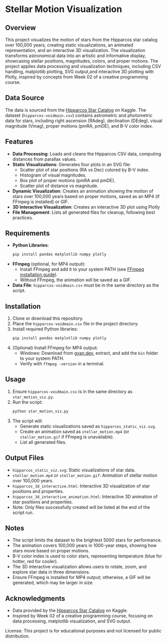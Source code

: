 # Stellar Motion Visualization

## Overview
This project visualizes the motion of stars from the Hipparcos star catalog over 100,000 years, creating static visualizations, an animated representation, and an interactive 3D visualization. The visualization transforms astronomical data into an artistic and informative display, showcasing stellar positions, magnitudes, colors, and proper motions. The project applies data processing and visualization techniques, including CSV handling, matplotlib plotting, SVG output,and interactive 3D plotting with Plotly, inspired by concepts from Week 02 of a creative programming course.

## Data Source
The data is sourced from the [Hipparcos Star Catalog](https://www.kaggle.com/datasets/konivat/hipparcos-star-catalog/data) on Kaggle. The dataset (`hipparcos-voidmain.csv`) contains astrometric and photometric data for stars, including right ascension (RAdeg), declination (DEdeg), visual magnitude (Vmag), proper motions (pmRA, pmDE), and B-V color index.

## Features
- **Data Processing**: Loads and cleans the Hipparcos CSV data, computing distances from parallax values.
- **Static Visualizations**: Generates four plots in an SVG file:
  - Scatter plot of star positions (RA vs Dec) colored by B-V index.
  - Histogram of visual magnitudes.
  - Box plot of proper motions (pmRA and pmDE).
  - Scatter plot of distance vs magnitude.
- **Dynamic Visualization**: Creates an animation showing the motion of stars over 100,000 years based on proper motions, saved as an MP4 (if FFmpeg is installed) or GIF.
- **3D Interactive Visualization**: Creates an interactive 3D plot using Plotly
- **File Management**: Lists all generated files for cleanup, following best practices.

## Requirements
- **Python Libraries**:
  ```bash
  pip install pandas matplotlib numpy plotly
  ```
- **FFmpeg** (optional, for MP4 output):
  - Install FFmpeg and add it to your system PATH (see [FFmpeg installation guide](https://ffmpeg.org/download.html)).
  - Without FFmpeg, the animation will be saved as a GIF.
- **Data File**: `hipparcos-voidmain.csv` must be in the same directory as the script.

## Installation
1. Clone or download this repository.
2. Place the `hipparcos-voidmain.csv` file in the project directory.
3. Install required Python libraries:
   ```bash
   pip install pandas matplotlib numpy plotly
   ```
4. (Optional) Install FFmpeg for MP4 output:
   - Windows: Download from [gyan.dev](https://github.com/GyanD/codexffmpeg/releases), extract, and add the `bin` folder to your system PATH.
   - Verify with `ffmpeg -version` in a terminal.

## Usage
1. Ensure `hipparcos-voidmain.csv` is in the same directory as `star_motion_viz.py`.
2. Run the script:
   ```bash
   python star_motion_viz.py
   ```
3. The script will:
   - Generate static visualizations saved as `hipparcos_static_viz.svg`.
   - Create an animation saved as `stellar_motion.mp4` (or `stellar_motion.gif` if FFmpeg is unavailable).
   - List all generated files.

## Output Files
- `hipparcos_static_viz.svg`: Static visualizations of star data.
- `stellar_motion.mp4` or `stellar_motion.gif`: Animation of stellar motion over 100,000 years.
- `hipparcos_3d_interactive.html`: Interactive 3D visualization of star positions and properties.
- `hipparcos_3d_interactive_animation.html`: Interactive 3D animation of star positions and properties.
- Note: Only files successfully created will be listed at the end of the script run.

## Notes
- The script limits the dataset to the brightest 5000 stars for performance.
- The animation covers 100,000 years in 1000-year steps, showing how stars move based on proper motions.
- B-V color index is used to color stars, representing temperature (blue for hotter, red for cooler).
- The 3D interactive visualization allows users to rotate, zoom, and explore star data in three dimensions.
- Ensure FFmpeg is installed for MP4 output; otherwise, a GIF will be generated, which may be larger in size.

## Acknowledgments
- Data provided by the [Hipparcos Star Catalog](https://www.kaggle.com/datasets/konivat/hipparcos-star-catalog/data) on Kaggle.
- Inspired by Week 02 of a creative programming course, focusing on data processing, matplotlib visualization, and SVG output.

License: This project is for educational purposes and not licensed for public distribution.